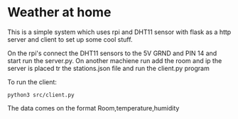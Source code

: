 # Weather at home

This is a simple system which uses rpi and DHT11 sensor with flask as a http
server and client to set up some cool stuff.

On the rpi's connect the DHT11 sensors to the 5V GRND and PIN 14 and start run
the server.py. On another machiene run add the room and ip the server is placed
tr the stations.json file and run the client.py program

To run the client:

```
python3 src/client.py
```

The data comes on the format
Room,temperature,humidity

